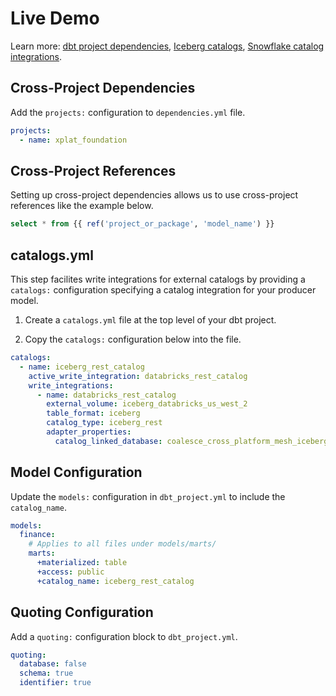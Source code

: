 # Live Demo
Learn more: [dbt project dependencies](https://docs.getdbt.com/docs/mesh/govern/project-dependencies), [Iceberg catalogs](https://docs.getdbt.com/docs/mesh/iceberg/about-catalogs), [Snowflake catalog integrations](https://docs.getdbt.com/docs/mesh/iceberg/snowflake-iceberg-support).


## Cross-Project Dependencies
Add the `projects:` configuration to `dependencies.yml` file. 

```yml
projects:
  - name: xplat_foundation
```
## Cross-Project References
Setting up cross-project dependencies allows us to use cross-project references like the example below. 

```sql
select * from {{ ref('project_or_package', 'model_name') }}
```

## catalogs.yml
This step facilites write integrations for external catalogs by providing a `catalogs:` configuration specifying a catalog integration for your producer model.

1. Create a `catalogs.yml` file at the top level of your dbt project. 

2. Copy the `catalogs:` configuration below into the file.

```yml
catalogs:
  - name: iceberg_rest_catalog
    active_write_integration: databricks_rest_catalog
    write_integrations: 
      - name: databricks_rest_catalog
        external_volume: iceberg_databricks_us_west_2
        table_format: iceberg
        catalog_type: iceberg_rest
        adapter_properties:
          catalog_linked_database: coalesce_cross_platform_mesh_iceberg
```

## Model Configuration
Update the `models:` configuration in `dbt_project.yml` to include the `catalog_name`.

```yml
models:
  finance:
    # Applies to all files under models/marts/
    marts:
      +materialized: table
      +access: public
      +catalog_name: iceberg_rest_catalog

```

## Quoting Configuration
Add a `quoting:` configuration block to `dbt_project.yml`. 

```yml
quoting:
  database: false
  schema: true
  identifier: true
```
